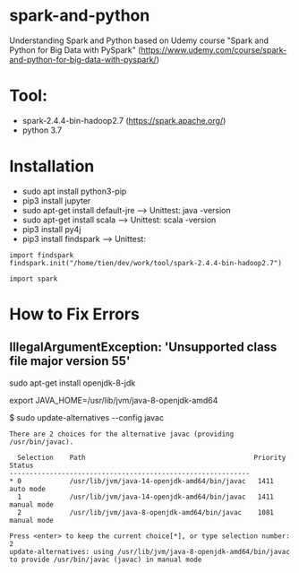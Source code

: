 # spark-and-python
Understanding Spark and Python based on Udemy course "Spark and Python for Big Data with PySpark" (https://www.udemy.com/course/spark-and-python-for-big-data-with-pyspark/)

# Tool:
+ spark-2.4.4-bin-hadoop2.7 (https://spark.apache.org/)
+ python 3.7

# Installation
+ sudo apt install python3-pip
+ pip3 install jupyter
+ sudo apt-get install default-jre
--> Unittest: java -version
+ sudo apt-get install scala
--> Unittest: scala -version
+ pip3 install py4j
+ pip3 install findspark
--> Unittest:
```
import findspark
findspark.init("/home/tien/dev/work/tool/spark-2.4.4-bin-hadoop2.7")

import spark
```

# How to Fix Errors

## IllegalArgumentException: 'Unsupported class file major version 55'
sudo apt-get install openjdk-8-jdk

export JAVA_HOME=/usr/lib/jvm/java-8-openjdk-amd64

$ sudo update-alternatives --config javac
```
There are 2 choices for the alternative javac (providing /usr/bin/javac).

  Selection    Path                                          Priority   Status
------------------------------------------------------------
* 0            /usr/lib/jvm/java-14-openjdk-amd64/bin/javac   1411      auto mode
  1            /usr/lib/jvm/java-14-openjdk-amd64/bin/javac   1411      manual mode
  2            /usr/lib/jvm/java-8-openjdk-amd64/bin/javac    1081      manual mode

Press <enter> to keep the current choice[*], or type selection number: 2
update-alternatives: using /usr/lib/jvm/java-8-openjdk-amd64/bin/javac to provide /usr/bin/javac (javac) in manual mode
```

